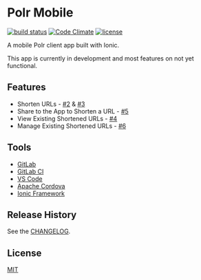# Polr Mobile
[![build status](https://gitlab.filiosoft.com/filiosoft-osp/polr-mobile/badges/master/build.svg)](https://gitlab.filiosoft.com/filiosoft-osp/polr-mobile/commits/master)
[![Code Climate](https://codeclimate.com/github/Filiosoft/polr-mobile/badges/gpa.svg)](https://codeclimate.com/github/Filiosoft/polr-mobile)
[![license](https://img.shields.io/github/license/Filiosoft/polr-mobile.svg?maxAge=2592000)](https://gitlab.filiosoft.com/filiosoft-osp/polr-mobile/blob/master/LICENSE)


A mobile Polr client app built with Ionic. 

This app is currently in development and most features on not yet functional. 


## Features
* Shorten URLs - [#2](https://gitlab.filiosoft.com/filiosoft-osp/polr-mobile/issues/2) & [#3](https://gitlab.filiosoft.com/filiosoft-osp/polr-mobile/issues/3)
* Share to the App to Shorten a URL - [#5](https://gitlab.filiosoft.com/filiosoft-osp/polr-mobile/issues/5)
* View Existing Shortened URLs - [#4](https://gitlab.filiosoft.com/filiosoft-osp/polr-mobile/issues/4)
* Manage Existing Shortened URLs - [#6](https://gitlab.filiosoft.com/filiosoft-osp/polr-mobile/issues/6)

## Tools
* [GitLab](https://about.gitlab.com/)
* [GitLab CI](https://about.gitlab.com/gitlab-ci/)
* [VS Code](https://code.visualstudio.com/)
* [Apache Cordova](https://cordova.apache.org/)
* [Ionic Framework](https://ionicframework.com/)

## Release History

See the [CHANGELOG](https://gitlab.filiosoft.com/filiosoft-osp/polr-mobile/blob/master/CHANGELOG.md).

## License

[MIT](https://gitlab.filiosoft.com/filiosoft-osp/polr-mobile/blob/master/LICENSE)
